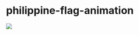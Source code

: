 # philippine-flag-animation


<img src="https://github.com/ingalkelvin/racingballanimation/blob/main/sa.png">
